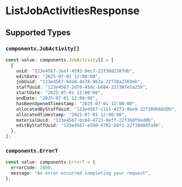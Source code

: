 # ListJobActivitiesResponse


## Supported Types

### `components.JobActivity[]`

```typescript
const value: components.JobActivity[] = [
  {
    uuid: "123e4567-2eef-4592-9ec7-22f38d2387db",
    editDate: "2025-07-01 12:00:00",
    jobUuid: "123e4567-6da8-4e78-963a-22f38a2f69eb",
    staffUuid: "123e4567-2d70-45dc-b684-22f38fe5a25b",
    startDate: "2025-07-01 12:00:00",
    endDate: "2025-07-01 12:00:00",
    hasBeenOpenedTimestamp: "2025-07-01 12:00:00",
    allocatedByStaffUuid: "123e4567-c111-4273-9be9-22f389b66d9b",
    allocatedTimestamp: "2025-07-01 12:00:00",
    materialUuid: "123e4567-bc84-4723-9eff-22f38df9ed0b",
    editByStaffUuid: "123e4567-e590-4702-b0f1-22f38008fa9b",
  },
];
```

### `components.ErrorT`

```typescript
const value: components.ErrorT = {
  errorCode: 1000,
  message: "An error occurred completing your request",
};
```

